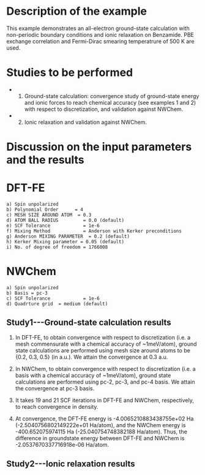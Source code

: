 Description of the example
==========================
This example demonstrates an all-electron ground-state calculation with non-periodic boundary conditions and ionic relaxation on Benzamide. PBE exchange correlation and Fermi-Dirac smearing temperatrure of 500 K are used.

Studies to be performed
=======================
* 1) Ground-state calculation: convergence study of ground-state energy and ionic forces to reach chemical accuracy (see examples 1 and 2) with respect to discretization, and validation against NWChem. 
* 2) Ionic relaxation and validation against NWChem.


Discussion on the input parameters and the results
==================================================


DFT-FE
==================================================
    a) Spin unpolarized 
    b) Polynomial Order      = 4
    c) MESH SIZE AROUND ATOM  = 0.3
    d) ATOM BALL RADIUS         = 0.0 (default)
    e) SCF Tolerance            = 1e-6
    f) Mixing Method            = Anderson with Kerker preconditions
    g) Anderson MIXING PARAMETER  = 0.2 (default)
    h) Kerker Mixing parameter = 0.05 (default) 
    i) No. of degree of freedom = 1766008

NWChem
==================================================
    a) Spin unpolarized 
    b) Basis = pc-3
    c) SCF Tolerance            = 1e-6
    d) Quadrture grid  = medium (default) 

Study1---Ground-state calculation results
--------------------------------
1. In DFT-FE, to obtain convergence with respect to discretization (i.e. a mesh commensurate with a chemical accuracy of ~1meV/atom), ground state calculations are performed using mesh size around atoms to be {0.2, 0.3, 0.5} (in a.u.). We attain the convergence at 0.3 a.u.

2. In NWChem, to obtain convergence with respect to discretization (i.e. a basis with a chemical accuracy of ~1meV/atom), ground state calculations are performed using pc-2, pc-3, and pc-4 basis. We attain the convergence at pc-3 basis.

3. It takes 19 and 21 SCF iterations in DFT-FE and NWChem, respectively, to reach convergence in density.

4. At convergence, the DFT-FE energy is -4.0065210883438755e+02 Ha (-2.5040756802149222e+01 Ha/atom), and the NWChem energy is -400.652075974115 Ha (-25.040754748382188 Ha/atom). Thus, the difference in groundstate energy between DFT-FE and NWChem is -2.0537670337716918e-06 Ha/atom. 

Study2---Ionic relaxation results
------------------------
